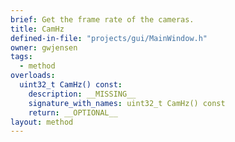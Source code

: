 ```yaml
---
brief: Get the frame rate of the cameras.
title: CamHz
defined-in-file: "projects/gui/MainWindow.h"
owner: gwjensen
tags:
  - method
overloads:
  uint32_t CamHz() const:
    description: __MISSING__
    signature_with_names: uint32_t CamHz() const
    return: __OPTIONAL__
layout: method
---
```

